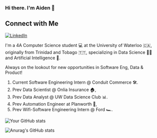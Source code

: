 ### Hi there. I'm Aiden 👋 

## Connect with Me
[![LinkedIn](https://img.shields.io/badge/LinkedIn-Profile-blue)](https://www.linkedin.com/in/aiden-ramgoolam-34598a23a/)


I'm a 4A Computer Science student 💻 at the University of Waterloo 🇨🇦, originally from Trinidad and Tobago 🇹🇹, specializing in Data Science 👨‍💻 and Artificial Intelligence 🤖. 

Always on the lookout for new opportunities in Software Eng, Data & Product!

1. Current Software Engineering Intern @ Conduit Commerce 🛠️.
2. Prev Data Scientist @ Onlia Insurance 🏠,
3. Prev Data Analyst @ UW Data Science Club 📊.
4. Prev Automation Engineer at Planworth 📜,
5. Prev Wifi-Software Engineering Intern @ Ford 🏎️.
   


![Your GitHub stats](https://github-readme-stats.vercel.app/api/top-langs/?username=AidenAR)

![Anurag's GitHub stats](https://github-readme-stats.vercel.app/api?username=AidenAR&hide=contribs,prs,issues,stars&hide_rank=true)
